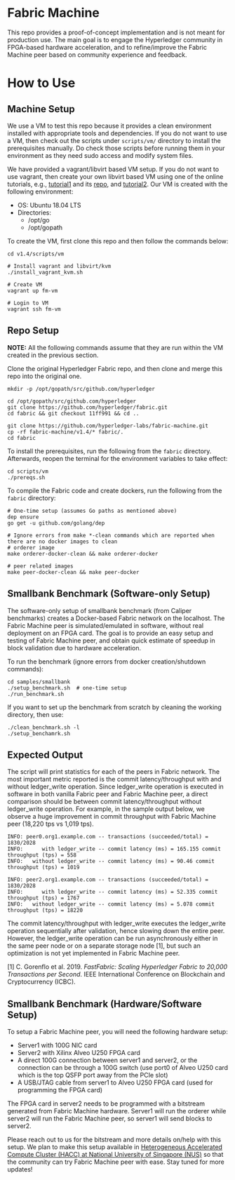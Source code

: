 # Fabric Machine
This repo provides a proof-of-concept implementation and is not meant for production use. The main goal is to engage the Hyperledger community in FPGA-based hardware acceleration, and to refine/improve the Fabric Machine peer based on community experience and feedback.

# How to Use
## Machine Setup
We use a VM to test this repo because it provides a clean environment installed with appropriate tools and dependencies. If you do not want to use a VM, then check out the scripts under ``scripts/vm/`` directory to install the prerequisites manually. Do check those scripts before running them in your environment as they need sudo access and modify system files.

We have provided a vagrant/libvirt based VM setup. If you do not want to use vagrant, then create your own libvirt based VM using one of the online tutorials, e.g., [tutorial1](https://fabianlee.org/2020/02/23/kvm-testing-cloud-init-locally-using-kvm-for-an-ubuntu-cloud-image/) and its [repo](https://github.com/fabianlee/local-kvm-cloudimage), and [tutorial2](https://medium.com/@art.vasilyev/use-ubuntu-cloud-image-with-kvm-1f28c19f82f8). Our VM is created with the following environment:

- OS: Ubuntu 18.04 LTS
- Directories:
    - /opt/go
    - /opt/gopath

To create the VM, first clone this repo and then follow the commands below:
```
cd v1.4/scripts/vm

# Install vagrant and libvirt/kvm
./install_vagrant_kvm.sh

# Create VM
vagrant up fm-vm

# Login to VM
vagrant ssh fm-vm
```

## Repo Setup
**NOTE:** All the following commands assume that they are run within the VM created in the previous section.

Clone the original Hyperledger Fabric repo, and then clone and merge this repo into the original one.
```
mkdir -p /opt/gopath/src/github.com/hyperledger

cd /opt/gopath/src/github.com/hyperledger
git clone https://github.com/hyperledger/fabric.git
cd fabric && git checkout 11ff991 && cd ..

git clone https://github.com/hyperledger-labs/fabric-machine.git
cp -rf fabric-machine/v1.4/* fabric/.
cd fabric
```
 
To install the prerequisites, run the following from the ``fabric`` directory. Afterwards, reopen the terminal for the environment variables to take effect:
```
cd scripts/vm
./prereqs.sh
```

To compile the Fabric code and create dockers, run the following from the ``fabric`` directory:
```
# One-time setup (assumes Go paths as mentioned above)
dep ensure
go get -u github.com/golang/dep

# Ignore errors from make *-clean commands which are reported when there are no docker images to clean
# orderer image
make orderer-docker-clean && make orderer-docker

# peer related images
make peer-docker-clean && make peer-docker
```

## Smallbank Benchmark (Software-only Setup)
The software-only setup of smallbank benchmark (from Caliper benchmarks) creates a Docker-based Fabric network on the localhost. The Fabric Machine peer is simulated/emulated in software, without real deployment on an FPGA card. The goal is to provide an easy setup and testing of Fabric Machine peer, and obtain quick estimate of speedup in block validation due to hardware acceleration.

To run the benchmark (ignore errors from docker creation/shutdown commands):
```
cd samples/smallbank
./setup_benchmark.sh  # one-time setup
./run_benchmark.sh
```

If you want to set up the benchmark from scratch by cleaning the working directory, then use:
```
./clean_benchmark.sh -l
./setup_benchamrk.sh
```

## Expected Output
The script will print statistics for each of the peers in Fabric network. The most important metric reported is the commit latency/throughput with and without ledger_write operation. Since ledger_write operation is executed in software in both vanilla Fabric peer and Fabric Machine peer, a direct comparison should be between commit latency/throughput without ledger_write operation. For example, in the sample output below, we observe a huge improvement in commit throughput with Fabric Machine peer (18,220 tps vs 1,019 tps). 

```
INFO: peer0.org1.example.com -- transactions (succeeded/total) = 1830/2028
INFO:      with ledger_write -- commit latency (ms) = 165.155 commit throughput (tps) = 558
INFO:   without ledger_write -- commit latency (ms) = 90.46 commit throughput (tps) = 1019

INFO: peer2.org1.example.com -- transactions (succeeded/total) = 1830/2028
INFO:      with ledger_write -- commit latency (ms) = 52.335 commit throughput (tps) = 1767
INFO:   without ledger_write -- commit latency (ms) = 5.078 commit throughput (tps) = 18220
```

The commit latency/throughput with ledger_write executes the ledger_write operation sequentially after validation, hence slowing down the entire peer. However, the ledger_write operation can be run asynchronously either in the same peer node or on a separate storage node [1], but such an optimization is not yet implemented in Fabric Machine peer.

[1] C. Gorenflo et al. 2019. _FastFabric: Scaling Hyperledger Fabric to 20,000 Transactions per Second_. IEEE International Conference on Blockchain and Cryptocurrency (ICBC).

## Smallbank Benchmark (Hardware/Software Setup)
To setup a Fabric Machine peer, you will need the following hardware setup:
- Server1 with 100G NIC card
- Server2 with Xilinx Alveo U250 FPGA card
- A direct 100G connection between server1 and server2, or the connection can be through a 100G switch (use port0 of Alveo U250 card which is the top QSFP port away from the PCIe slot)
- A USB/JTAG cable from server1 to Alveo U250 FPGA card (used for programming the FPGA card)

The FPGA card in server2 needs to be programmed with a bitstream generated from Fabric Machine hardware. Server1 will run the orderer while server2 will run the Fabric Machine peer, so server1 will send blocks to server2. 

Please reach out to us for the bitstream and more details on/help with this setup. We plan to make this setup available in [Heterogeneous Accelerated Compute Cluster (HACC) at National University of Singapore (NUS)](https://xilinx.github.io/xacc/nus.html) so that the community can try Fabric Machine peer with ease. Stay tuned for more updates!
